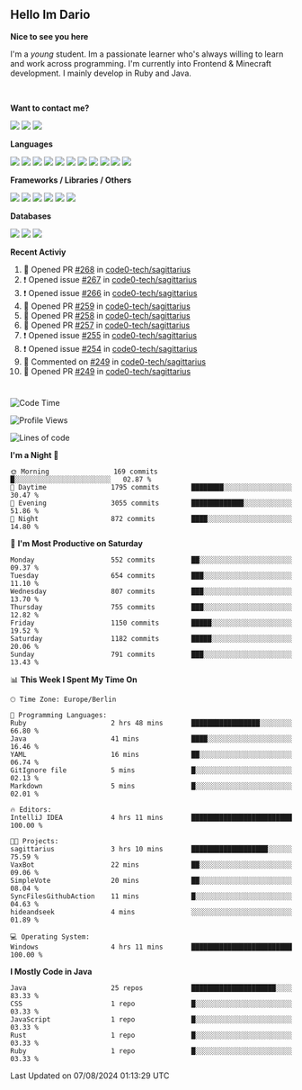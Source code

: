 <h2>Hello Im Dario</h2>

**Nice to see you here**

I'm a *young* student. Im a passionate learner who's always willing to learn and work across
programming. I'm currently into Frontend & Minecraft development. I mainly develop in Ruby and Java.

<br/>

**Want to contact me?**

<a href="https://github.com/knerio"><img src="https://img.shields.io/badge/-Github-blue?style=for-the-badge&logo=github&logoColor=white"/></a> <a href="https://discord.com/users/639416958923702292"><img src="https://img.shields.io/badge/-knerio-blue?style=for-the-badge&logo=discord&logoColor=white"/></a> <a href="https://twitch.tv/dopalos_"><img src="https://img.shields.io/badge/-twitch-blue?style=for-the-badge&logo=twitch&logoColor=white"/></a>

**Languages**

<img src="https://img.shields.io/badge/-HTML-blue?style=for-the-badge&logo=html5&logoColor=white"/> <img src="https://img.shields.io/badge/-CSS-blue?style=for-the-badge&logo=CSS3&logoColor=white"/> <img src="https://img.shields.io/badge/-Javascript-blue?style=for-the-badge&logo=javascript&logoColor=white"/> <img src="https://img.shields.io/badge/-Typescript-blue?style=for-the-badge&logo=TypeScript&logoColor=white"/> <img src="https://img.shields.io/badge/-Java-blue?style=for-the-badge&logo=java&logoColor=white"/> <img src="https://img.shields.io/badge/-Kotlin-blue?style=for-the-badge&logo=kotlin&logoColor=white"/> <img src="https://img.shields.io/badge/-SQL-blue?style=for-the-badge&logo=MYSQL&logoColor=white"/> <img src="https://img.shields.io/badge/-Markdown-blue?style=for-the-badge&logo=Markdown&logoColor=white"/> <img src="https://img.shields.io/badge/-JSON-blue?style=for-the-badge&logo=JSON&logoColor=white"/> <img src="https://img.shields.io/badge/-Git-blue?style=for-the-badge&logo=Git&logoColor=white"/> <img src="https://img.shields.io/badge/-Ruby-blue?style=for-the-badge&logo=Ruby&logoColor=white"/>
<br/>

 **Frameworks / Libraries / Others**

<img src="https://img.shields.io/badge/-Bootstrap-blue?style=for-the-badge&logo=Bootstrap&logoColor=white"/> <img src="https://img.shields.io/badge/-Node.JS-blue?style=for-the-badge&logo=node.js&logoColor=white"/> <img src="https://img.shields.io/badge/-React-blue?style=for-the-badge&logo=React&logoColor=white"/> <img src="https://img.shields.io/badge/-Express-blue?style=for-the-badge&logo=Express&logoColor=white"/> <img src="https://img.shields.io/badge/-Next.Js-blue?style=for-the-badge&logo=Next.Js&logoColor=white"/> <img src="https://img.shields.io/badge/-Ruby_On_Rails-blue?style=for-the-badge&logo=ruby-on-rails&logoColor=white"/>

**Databases**

<img src="https://img.shields.io/badge/-MongoDB-blue?style=for-the-badge&logo=mongodb&logoColor=white"/> <img src="https://img.shields.io/badge/-MariaDB-blue?style=for-the-badge&logo=MariaDB&logoColor=white"/>
<img src="https://img.shields.io/badge/-PostgreSQL-blue?style=for-the-badge&logo=PostgreSQl&logoColor=white"/>

**Recent Activiy**

<!--RECENT_ACTIVITY:start-->
1. 💪 Opened PR [#268](https://github.com/code0-tech/sagittarius/pull/268) in [code0-tech/sagittarius](https://github.com/code0-tech/sagittarius)<br>
2. ❗️ Opened issue [#267](https://github.com/code0-tech/sagittarius/issues/267) in [code0-tech/sagittarius](https://github.com/code0-tech/sagittarius)<br>
3. ❗️ Opened issue [#266](https://github.com/code0-tech/sagittarius/issues/266) in [code0-tech/sagittarius](https://github.com/code0-tech/sagittarius)<br>
4. 💪 Opened PR [#259](https://github.com/code0-tech/sagittarius/pull/259) in [code0-tech/sagittarius](https://github.com/code0-tech/sagittarius)<br>
5. 💪 Opened PR [#258](https://github.com/code0-tech/sagittarius/pull/258) in [code0-tech/sagittarius](https://github.com/code0-tech/sagittarius)<br>
6. 💪 Opened PR [#257](https://github.com/code0-tech/sagittarius/pull/257) in [code0-tech/sagittarius](https://github.com/code0-tech/sagittarius)<br>
7. ❗️ Opened issue [#255](https://github.com/code0-tech/sagittarius/issues/255) in [code0-tech/sagittarius](https://github.com/code0-tech/sagittarius)<br>
8. ❗️ Opened issue [#254](https://github.com/code0-tech/sagittarius/issues/254) in [code0-tech/sagittarius](https://github.com/code0-tech/sagittarius)<br>
9. 💬 Commented on [#249](https://github.com/code0-tech/sagittarius/pull/249#discussion_r1698811526) in [code0-tech/sagittarius](https://github.com/code0-tech/sagittarius)<br>
10. 💪 Opened PR [#249](https://github.com/code0-tech/sagittarius/pull/249) in [code0-tech/sagittarius](https://github.com/code0-tech/sagittarius)<br>
<!--RECENT_ACTIVITY:end-->
 
#

<!--START_SECTION:waka-->
![Code Time](http://img.shields.io/badge/Code%20Time-494%20hrs%2020%20mins-blue)

![Profile Views](http://img.shields.io/badge/Profile%20Views-0-blue)

![Lines of code](https://img.shields.io/badge/From%20Hello%20World%20I%27ve%20Written-252.9%20thousand%20lines%20of%20code-blue)

**I'm a Night 🦉** 

```text
🌞 Morning                169 commits         █░░░░░░░░░░░░░░░░░░░░░░░░   02.87 % 
🌆 Daytime                1795 commits        ████████░░░░░░░░░░░░░░░░░   30.47 % 
🌃 Evening                3055 commits        █████████████░░░░░░░░░░░░   51.86 % 
🌙 Night                  872 commits         ████░░░░░░░░░░░░░░░░░░░░░   14.80 % 
```
📅 **I'm Most Productive on Saturday** 

```text
Monday                   552 commits         ██░░░░░░░░░░░░░░░░░░░░░░░   09.37 % 
Tuesday                  654 commits         ███░░░░░░░░░░░░░░░░░░░░░░   11.10 % 
Wednesday                807 commits         ███░░░░░░░░░░░░░░░░░░░░░░   13.70 % 
Thursday                 755 commits         ███░░░░░░░░░░░░░░░░░░░░░░   12.82 % 
Friday                   1150 commits        █████░░░░░░░░░░░░░░░░░░░░   19.52 % 
Saturday                 1182 commits        █████░░░░░░░░░░░░░░░░░░░░   20.06 % 
Sunday                   791 commits         ███░░░░░░░░░░░░░░░░░░░░░░   13.43 % 
```


📊 **This Week I Spent My Time On** 

```text
🕑︎ Time Zone: Europe/Berlin

💬 Programming Languages: 
Ruby                     2 hrs 48 mins       █████████████████░░░░░░░░   66.80 % 
Java                     41 mins             ████░░░░░░░░░░░░░░░░░░░░░   16.46 % 
YAML                     16 mins             ██░░░░░░░░░░░░░░░░░░░░░░░   06.74 % 
GitIgnore file           5 mins              █░░░░░░░░░░░░░░░░░░░░░░░░   02.13 % 
Markdown                 5 mins              █░░░░░░░░░░░░░░░░░░░░░░░░   02.01 % 

🔥 Editors: 
IntelliJ IDEA            4 hrs 11 mins       █████████████████████████   100.00 % 

🐱‍💻 Projects: 
sagittarius              3 hrs 10 mins       ███████████████████░░░░░░   75.59 % 
VaxBot                   22 mins             ██░░░░░░░░░░░░░░░░░░░░░░░   09.06 % 
SimpleVote               20 mins             ██░░░░░░░░░░░░░░░░░░░░░░░   08.04 % 
SyncFilesGithubAction    11 mins             █░░░░░░░░░░░░░░░░░░░░░░░░   04.63 % 
hideandseek              4 mins              ░░░░░░░░░░░░░░░░░░░░░░░░░   01.89 % 

💻 Operating System: 
Windows                  4 hrs 11 mins       █████████████████████████   100.00 % 
```

**I Mostly Code in Java** 

```text
Java                     25 repos            █████████████████████░░░░   83.33 % 
CSS                      1 repo              █░░░░░░░░░░░░░░░░░░░░░░░░   03.33 % 
JavaScript               1 repo              █░░░░░░░░░░░░░░░░░░░░░░░░   03.33 % 
Rust                     1 repo              █░░░░░░░░░░░░░░░░░░░░░░░░   03.33 % 
Ruby                     1 repo              █░░░░░░░░░░░░░░░░░░░░░░░░   03.33 % 
```




 Last Updated on 07/08/2024 01:13:29 UTC
<!--END_SECTION:waka-->

